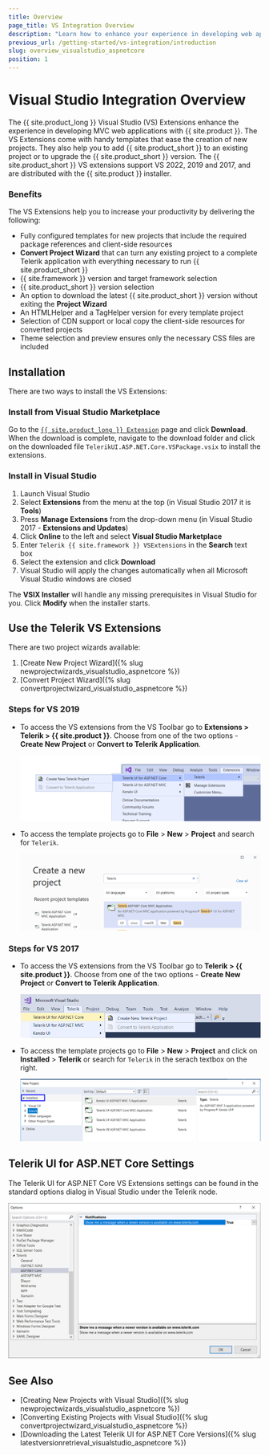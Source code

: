 ```yaml
---
title: Overview
page_title: VS Integration Overview
description: "Learn how to enhance your experience in developing web applications with {{ site.product_long }}."
previous_url: /getting-started/vs-integration/introduction
slug: overview_visualstudio_aspnetcore
position: 1
---
```


# Visual Studio Integration Overview

The {{ site.product_long }} Visual Studio (VS) Extensions enhance the experience in developing MVC web applications with {{ site.product }}.
The VS Extensions come with handy templates that ease the creation of new projects. They also help you to add {{ site.product_short }} to an existing project or to upgrade the {{ site.product_short }} version.
The {{ site.product_short }} VS extensions support VS 2022, 2019 and 2017, and are distributed with the {{ site.product }} installer.

### Benefits

The VS Extensions help you to increase your productivity by delivering the following:

* Fully configured templates for new projects that include the required package references and client-side resources
* **Convert Project Wizard** that can turn any existing project to a complete Telerik application with everything necessary to run {{ site.product_short }}
* {{ site.framework }} version and target framework selection
* {{ site.product_short }} version selection
* An option to download the latest {{ site.product_short }} version without exiting the **Project Wizard**
* An HTMLHelper and a TagHelper version for every template project
* Selection of CDN support or local copy the client-side resources for converted projects
* Theme selection and preview ensures only the necessary CSS files are included

## Installation

There are two ways to install the VS Extensions: 

### Install from Visual Studio Marketplace

Go to the [`{{ site.product_long }} Extension`](https://marketplace.visualstudio.com/items?itemName=TelerikInc.TelerikASPNETCoreVSExtensions) page and click **Download**. When the download is complete, navigate to the download folder and click on the downloaded file `TelerikUI.ASP.NET.Core.VSPackage.vsix` to install the extensions.

### Install in Visual Studio

1. Launch Visual Studio
1. Select **Extensions** from the menu at the top (in Visual Studio 2017 it is **Tools**)
1. Press **Manage Extensions** from the drop-down menu (in Visual Studio 2017 - **Extensions and Updates**)
1. Click **Online** to the left and select **Visual Studio Marketplace**
1. Enter `Telerik {{ site.framework }} VSExtensions` in the **Search** text box
1. Select the extension and click **Download**
1. Visual Studio will apply the changes automatically when all Microsoft Visual Studio windows are closed

The **VSIX Installer** will handle any missing prerequisites in Visual Studio for you. Click **Modify** when the installer starts.

## Use the Telerik VS Extensions

There are two project wizards available:

1. [Create New Project Wizard]({% slug newprojectwizards_visualstudio_aspnetcore %})
1. [Convert Project Wizard]({% slug convertprojectwizard_visualstudio_aspnetcore %})

### Steps for VS 2019 

- To access the VS extensions from the VS Toolbar go to **Extensions > Telerik > {{ site.product }}**. Choose from one of the two options -  **Create New Project** or **Convert to Telerik Application**.

    ![Visual Studio 2019 Extensions menu](../../installation/vs-integration/images/create-project-core.png)

- To access the template projects go to **File** > **New** > **Project** and search for `Telerik`.

    ![New project Template](../../installation/vs-integration/images/new-project-template-core.png)

### Steps for VS 2017

- To access the VS extensions from the VS Toolbar go to **Telerik > {{ site.product }}**. Choose from one of the two options -  **Create New Project** or **Convert to Telerik Application**.

    ![Visual Studio 2017 Extensions menu](../../installation/vs-integration/images/create-project-core-vs2017.png)

- To access the template projects go to **File** > **New** > **Project** and click on **Installed** > **Telerik** or search for `Telerik` in the serach textbox on the right.

    ![New project Template](../../installation/vs-integration/images/new-project-template-core-vs2017.png)

## Telerik UI for ASP.NET Core Settings

The Telerik UI for ASP.NET Core VS Extensions settings can be found in the standard options dialog in Visual Studio under the Telerik node.

![The Options dialog](../../installation/vs-integration/images/asp_core_settings.png)

## See Also

* [Creating New Projects with Visual Studio]({% slug newprojectwizards_visualstudio_aspnetcore %})
* [Converting Existing Projects with Visual Studio]({% slug convertprojectwizard_visualstudio_aspnetcore %})
* [Downloading the Latest Telerik UI for ASP.NET Core Versions]({% slug latestversionretrieval_visualstudio_aspnetcore %})
